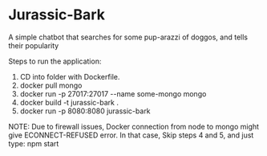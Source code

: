 # Jurassic-Bark
A simple chatbot that searches for some pup-arazzi of doggos, and tells their popularity

Steps to run the application:

1. CD into folder with Dockerfile.
2. docker pull mongo
3. docker run -p 27017:27017 --name some-mongo mongo
4. docker build -t jurassic-bark .
5. docker run -p 8080:8080 jurassic-bark


NOTE: Due to firewall issues, Docker connection from node to mongo might give ECONNECT-REFUSED error. In that case, Skip steps 4 and 5,
and just type: npm start
